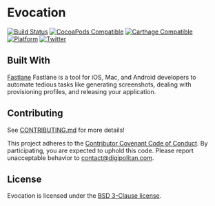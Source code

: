 Evocation
================

[![Build Status](https://travis-ci.org/Digipolitan/evocation-swift.svg?branch=master)](https://travis-ci.org/Digipolitan/evocation-swift)
[![CocoaPods Compatible](https://img.shields.io/cocoapods/v/Evocation.svg)](https://img.shields.io/cocoapods/v/Evocation.svg)
[![Carthage Compatible](https://img.shields.io/badge/Carthage-compatible-4BC51D.svg?style=flat)](https://github.com/Carthage/Carthage)
[![Platform](https://img.shields.io/cocoapods/p/Evocation.svg?style=flat)](http://cocoadocs.org/docsets/Evocation.svg)
[![Twitter](https://img.shields.io/badge/twitter-@Digipolitan-blue.svg?style=flat)](http://twitter.com/Digipolitan)

## Built With

[Fastlane](https://fastlane.tools/)
Fastlane is a tool for iOS, Mac, and Android developers to automate tedious tasks like generating screenshots, dealing with provisioning profiles, and releasing your application.

## Contributing

See [CONTRIBUTING.md](CONTRIBUTING.md) for more details!

This project adheres to the [Contributor Covenant Code of Conduct](CODE_OF_CONDUCT.md).
By participating, you are expected to uphold this code. Please report
unacceptable behavior to [contact@digipolitan.com](mailto:contact@digipolitan.com).

## License

Evocation is licensed under the [BSD 3-Clause license](LICENSE).

